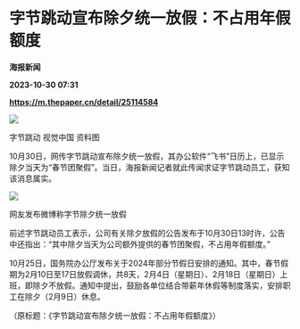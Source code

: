 # 字节跳动宣布除夕统一放假：不占用年假额度
**海报新闻**

**2023-10-30 07:31**

**https://m.thepaper.cn/detail/25114584**

![](https://imagecloud.thepaper.cn/thepaper/image/276/213/430.jpg)

字节跳动 视觉中国 资料图

10月30日，网传字节跳动宣布除夕统一放假，其办公软件“飞书”日历上，已显示除夕当天为“春节团聚假”。当日，海报新闻记者就此传闻求证字节跳动员工，获知该消息属实。

![](https://imagecloud.thepaper.cn/thepaper/image/276/213/335.jpg)

网友发布微博称字节除夕统一放假

前述字节跳动员工表示，公司有关除夕放假的公告发布于10月30日13时许，公告中还指出：“其中除夕当天为公司额外提供的春节团聚假，不占用年假额度。”

10月25日，国务院办公厅发布关于2024年部分节假日安排的通知。其中，春节假期为2月10日至17日放假调休，共8天，2月4日（星期日）、2月18日（星期日）上班，即除夕不放假。通知中提出，鼓励各单位结合带薪年休假等制度落实，安排职工在除夕（2月9日）休息。

（原标题：《字节跳动宣布除夕统一放假：不占用年假额度》）